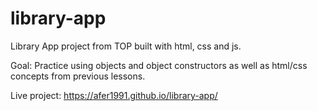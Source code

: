 # library-app

Library App project from TOP built with html, css and js. 

Goal: Practice using objects and object constructors as well as html/css concepts from previous lessons.

Live project: https://afer1991.github.io/library-app/